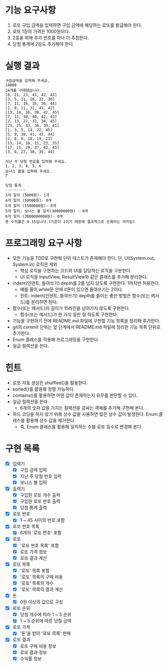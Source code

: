 # 기능 요구사항
1. 로또 구입 금액을 입력하면 구입 금액에 해당하는 로또를 발급해야 한다.
2. 로또 1장의 가격은 1000원이다.
3. 2등을 위해 추가 번호를 하나 더 추첨한다.
4. 당첨 통계에 2등도 추가해야 한다.

# 실행 결과
```
구입금액을 입력해 주세요.
14000
14개를 구매했습니다.
[8, 21, 23, 41, 42, 43]
[3, 5, 11, 16, 32, 38]
[7, 11, 16, 35, 36, 44]
[1, 8, 11, 31, 41, 42]
[13, 14, 16, 38, 42, 45]
[7, 11, 30, 40, 42, 43]
[2, 13, 22, 32, 38, 45]
[23, 25, 33, 36, 39, 41]
[1, 3, 5, 14, 22, 45]
[5, 9, 38, 41, 43, 44]
[2, 8, 9, 18, 19, 21]
[13, 14, 18, 21, 23, 35]
[17, 21, 29, 37, 42, 45]
[3, 8, 27, 30, 35, 44]

지난 주 당첨 번호를 입력해 주세요.
1, 2, 3, 4, 5, 6
보너스 볼을 입력해 주세요.
7

당첨 통계
---------
3개 일치 (5000원)- 1개
4개 일치 (50000원)- 0개
5개 일치 (1500000원)- 0개
5개 일치, 보너스 볼 일치(30000000원) - 0개
6개 일치 (2000000000원)- 0개
총 수익률은 0.35입니다.(기준이 1이기 때문에 결과적으로 손해라는 의미임)
```

# 프로그래밍 요구 사항
- 모든 기능을 TDD로 구현해 단위 테스트가 존재해야 한다. 단, UI(System.out, System.in) 로직은 제외
  - 핵심 로직을 구현하는 코드와 UI를 담당하는 로직을 구분한다.
  - UI 로직을 InputView, ResultView와 같은 클래스를 추가해 분리한다.
- indent(인덴트, 들여쓰기) depth를 2를 넘지 않도록 구현한다. 1까지만 허용한다.
  - 예를 들어 while문 안에 if문이 있으면 들여쓰기는 2이다.
  - 힌트: indent(인덴트, 들여쓰기) depth를 줄이는 좋은 방법은 함수(또는 메서드)를 분리하면 된다.
- 함수(또는 메서드)의 길이가 15라인을 넘어가지 않도록 구현한다.
  - 함수(또는 메서드)가 한 가지 일만 잘 하도록 구현한다.
- 기능을 구현하기 전에 README.md 파일에 구현할 기능 목록을 정리해 추가한다.
- git의 commit 단위는 앞 단계에서 README.md 파일에 정리한 기능 목록 단위로 추가한다.
- Enum 클래스를 적용해 프로그래밍을 구현한다.
- 일급 컬렉션을 쓴다.

# 힌트
- 로또 자동 생성은 shuffled()을 활용한다.
- sorted()를 활용해 정렬 가능하다.
- contains()를 활용하면 어떤 값이 존재하는지 유무를 판단할 수 있다.
- 일급 컬렉션을 쓴다.
  - 6개의 숫자 값을 가지는 컬렉션을 감싸는 객체를 추가해 구현해 본다.
- 하드 코딩을 하지 않기 위해 상수 값을 사용하면 많은 상수 값이 발생한다. Enum 클래스를 활용해 상수 값을 제거한다. 
  - 즉, Enum 클래스를 활용해 일치하는 수를 로또 등수로 변경해 본다.

# 구현 목록
- [x] 입력기
  - [x] 구입 금액 입력
  - [x] 지난 주 당첨 번호 입력
  - [x] 보너스 볼 입력
- [x] 출력기
  - [x] 구입한 로또 개수 출력
  - [x] 구입한 로또 번호 출력
  - [x] 당첨 통계 출력
- [x] 로또 번호
  - [x] 1 ~ 45 사이의 번호 포함
- [x] 로또 번호 목록
  - [x] 6개의 '로또 번호' 포함
- [x] 로또
  - [x] '로또 번호 목록' 포함
  - [x] 로또 가격 정보
  - [x] 로또 결과 계산
- [x] 로또 목록
  - [x] '로또' 목록 포함
  - [x] '로또' 목록의 구매 비용
  - [x] '로또' 목록의 개수
  - [x] '로또' 목록의 결과 계산
- [x] 돈
  - [x] 0원 이상의 값으로 구성
- [x] 로또 순위
  - [x] 당첨 개수에 따라 1 ~ 5 순위
  - [x] 1 ~ 5 순위에 따른 당첨 금액
- [x] 로또 가게
  - [x] '돈'을 받아 '로또 목록' 판매
- [x] 로또 결과
  - [x] 로또 구매 비용 정보
  - [x] 로또 결과 정보
  - [x] 수익률 정보
